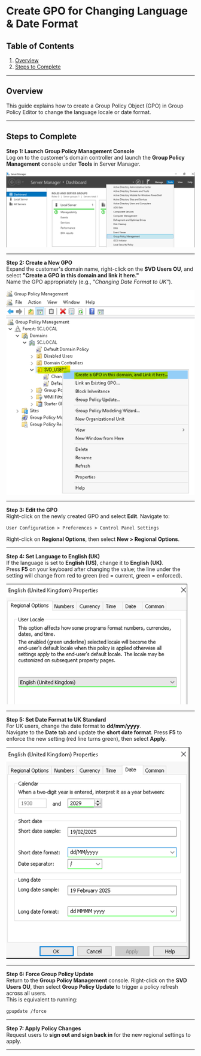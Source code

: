 # Create GPO for Changing Language & Date Format

## Table of Contents

1. [Overview](#overview)  
2. [Steps to Complete](#steps-to-complete)

---

## Overview

This guide explains how to create a Group Policy Object (GPO) in Group Policy Editor to change the language locale or date format.

---

## Steps to Complete

**Step 1: Launch Group Policy Management Console**  
Log on to the customer's domain controller and launch the **Group Policy Management** console under **Tools** in Server Manager.

![gpo-server-manager-tools.png](https://github.com/JThomas404/SAP-HANA-Professional-Portfolio/blob/main/images/gpo-server-manager-tools.png)

---

**Step 2: Create a New GPO**  
Expand the customer's domain name, right-click on the **SVD Users OU**, and select **"Create a GPO in this domain and link it here."**  
Name the GPO appropriately (e.g., _"Changing Date Format to UK"_).

![create-gpo-link.png](https://github.com/JThomas404/SAP-HANA-Professional-Portfolio/blob/main/images/create-gpo-link.png)

---

**Step 3: Edit the GPO**  
Right-click on the newly created GPO and select **Edit**. Navigate to:

```
User Configuration > Preferences > Control Panel Settings
```

Right-click on **Regional Options**, then select **New > Regional Options**.

---

**Step 4: Set Language to English (UK)**  
If the language is set to **English (US)**, change it to **English (UK)**.  
Press **F5** on your keyboard after changing the value; the line under the setting will change from red to green (red = current, green = enforced).

![regional-options-language.png](https://github.com/JThomas404/SAP-HANA-Professional-Portfolio/blob/main/images/regional-options-language.png)

---

**Step 5: Set Date Format to UK Standard**  
For UK users, change the date format to **dd/mm/yyyy**.  
Navigate to the **Date** tab and update the **short date format**. Press **F5** to enforce the new setting (red line turns green), then select **Apply**.

![regional-options-date-format.png](https://github.com/JThomas404/SAP-HANA-Professional-Portfolio/blob/main/images/regional-options-date-format.png)

---

**Step 6: Force Group Policy Update**  
Return to the **Group Policy Management** console. Right-click on the **SVD Users OU**, then select **Group Policy Update** to trigger a policy refresh across all users.  
This is equivalent to running:

```bash
gpupdate /force
```

---

**Step 7: Apply Policy Changes**  
Request users to **sign out and sign back in** for the new regional settings to apply.

---
